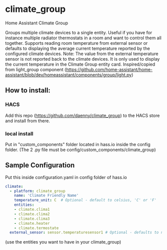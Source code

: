 # climate_group

Home Assistant Climate Group

Groups multiple climate devices to a single entity. Useful if you have for instance multiple radiator thermostats in a room and want to control them all together.
Supports reading room temperature from external sensor or defaults to displaying the average current temperature reported by the configured climate devices.
Note: The value from the external temperature sensor is not reported back to the climate devices. It is only used to display the current temperature in the Climate Group entity card.
Inspired/copied from light_group component (https://github.com/home-assistant/home-assistant/blob/dev/homeassistant/components/group/light.py)

## How to install:

### HACS
Add this repo (https://github.com/daenny/climate_group) to the HACS store and install from there.

### local install
Put in "custom_components" folder located in hass.io inside the config folder.
(The 2 .py file must be config/custom_components/climate_group)



## Sample Configuration

Put this inside configuration.yaml in config folder of hass.io

```yaml
climate:
  - platform: climate_group
    name: 'Climate Friendly Name'
    temperature_unit: C  # Optional - default to celsius, 'C' or 'F'
    entities:
    - climate.clima1
    - climate.clima2
    - climate.clima3
    - climate.heater
    - climate.termostate
  external_sensor: sensor.temperaturesensor1 # Optional - defaults to not being used, enter entityID of the external sensor
```

(use the entities you want to have in your climate_group)
